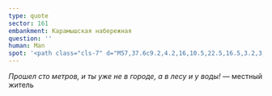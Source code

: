 ```yaml
---
type: quote
sector: 161
embankment: Карамышская набережная
question: ''
human: Man
spot: '<path class="cls-7" d="M57,37.6c9.2,4.2,16,10.5,22.5,16.5,3.2,3,6.5,6,10,8.8A52.37,52.37,0,0,0,98.2,68c4.9,2.5,10.4,5.3,15,10.4a39.46,39.46,0,0,1,4.4,5.7l24-18.1a83,83,0,0,0-6.1-7.8C127.2,49.1,118,44.4,112,41.3c-1.4-.7-3.3-1.7-4-2.1-2.5-2-5.2-4.4-8-7.1-7.5-7-16.8-15.7-30.5-21.9C54.8,3.6,41.3.3,27.3,0L26,30C36.2,30.1,45.8,32.5,57,37.6Z"/><path class="cls-8" d="M113.2,78.5c-4.6-5.1-10.1-7.9-15-10.4A51.35,51.35,0,0,1,89.6,63a.1.1,0,0,1-.1-.1c-3.5-2.8-6.8-5.8-10-8.8C73,48.1,66.2,41.8,57,37.6,45.9,32.5,36.3,30.2,26.1,30l-.3,7c8.9.1,17.6,2.1,28.2,7,12.1,5.5,19.6,15.2,30.1,23.6.4.3.7.6,1.1.9,7.4,5.8,16.3,7.6,22.9,14.7a34.26,34.26,0,0,1,4,5.4l5.5-4.4A39.46,39.46,0,0,0,113.2,78.5Z"/>'
---
```

_Прошел сто метров, и ты уже не в городе, а в лесу и у воды!_ — местный житель
